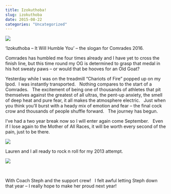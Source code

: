```yaml
---
title: Izokuthoba!
slug: izokuthoba
date: 2015-08-22
categories: "Uncategorized"
---
```


<p><img src="http://res.cloudinary.com/dy6grlu8z/image/upload/v1558842048/x8dn1b6ngzyq01bugabg.jpg"/></p>
<p>‘Izokuthoba – It Will Humble You’ – the slogan for Comrades 2016.</p>
<p>Comrades has humbled me four times already and I have yet to cross the finish line, but this time round my OG is determined to grasp that medal in his hot sweaty paws – or would that be hooves for an Old Goat?</p>
<p>Yesterday while I was on the treadmill “Chariots of Fire” popped up on my Ipod.  I was instantly transported.   Nothing compares to the start of a Comrades.   The excitement of being one of thousands of athletes that pit themselves against the greatest of all ultras, the pent-up anxiety, the smell of deep heat and pure fear, it all makes the atmosphere electric.   Just when you think you’ll burst with a heady mix of emotion and fear – the final cock crow and thousands of people shuffle forward.   The journey has begun.</p>
<p>I’ve had a two year break now so I will enter again come September.   Even if I lose again to the Mother of All Races, it will be worth every second of the pain, just to be there.</p>
<p><img src="http://res.cloudinary.com/dy6grlu8z/image/upload/v1558842049/kyvtepukrqvjioukzzmp.jpg"/></p>
<p>Lauren and I all ready to rock n roll for my 2013 attempt.</p>
<p><img src="http://res.cloudinary.com/dy6grlu8z/image/upload/v1558842050/jq6yfljxtscql10jpvlv.jpg"/></p>
<p> </p>
<p>With Coach Steph and the support crew!   I felt awful letting Steph down that year – I really hope to make her proud next year!</p>







